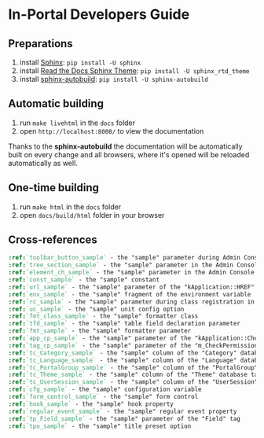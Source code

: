 # In-Portal Developers Guide

## Preparations

1. install [Sphinx](http://sphinx-doc.org/): `pip install -U sphinx`
2. install [Read the Docs Sphinx Theme](https://github.com/snide/sphinx_rtd_theme): `pip install -U sphinx_rtd_theme`
3. install [sphinx-autobuild](https://pypi.python.org/pypi/sphinx-autobuild/0.2.3): `pip install -U sphinx-autobuild`

## Automatic building

1. run `make livehtml` in the `docs` folder
2. open `http://localhost:8000/` to view the documentation

Thanks to the __sphinx-autobuild__ the documentation will be automatically built on every change and all browsers,
where it's opened will be reloaded automatically as well.

## One-time building

1. run `make html` in the `docs` folder
2. open `docs/build/html` folder in your browser

## Cross-references

```rst
:ref:`toolbar_button_sample` - the "sample" parameter during Admin Console toolbar button declaration
:ref:`tree_section_sample` - the "sample" parameter in the Admin Console section declaration
:ref:`element_ch_sample` - the "sample" parameter in the Admin Console "combined_header" template block declaration
:ref:`const_sample` - the "sample" constant
:ref:`url_sample` - the "sample" parameter of the "kApplication::HREF" method
:ref:`env_sample` - the "sample" fragment of the environment variable
:ref:`rc_sample` - the "sample" parameter during class registration in the unit config
:ref:`uc_sample` - the "sample" unit config option
:ref:`fmt_class_sample` - the "sample" formatter class
:ref:`tfd_sample` - the "sample" table field declaration parameter
:ref:`fmt_sample` - the "sample" formatter parameter
:ref:`app_cp_sample` - the "sample" parameter of the "kApplication::CheckPermission" method
:ref:`tag_cp_sample` - the "sample" parameter of the "m_CheckPermission" template tag
:ref:`tc_Category_sample` - the "sample" column of the "Category" database table
:ref:`tc_Language_sample` - the "sample" column of the "Language" database table
:ref:`tc_PortalGroup_sample` - the "sample" column of the "PortalGroup" database table
:ref:`tc_Theme_sample` - the "sample" column of the "Theme" database table
:ref:`tc_UserSession_sample` - the "sample" column of the "UserSession" database table
:ref:`cfg_sample` - the "sample" configuration variable
:ref:`form_control_sample` - the "sample" form control
:ref:`hook_sample` - the "sample" hook property
:ref:`regular_event_sample` - the "sample" regular event property
:ref:`tp_Field_sample` - the "sample" parameter of the "Field" tag
:ref:`tpo_sample` - the "sample" title preset option
```
